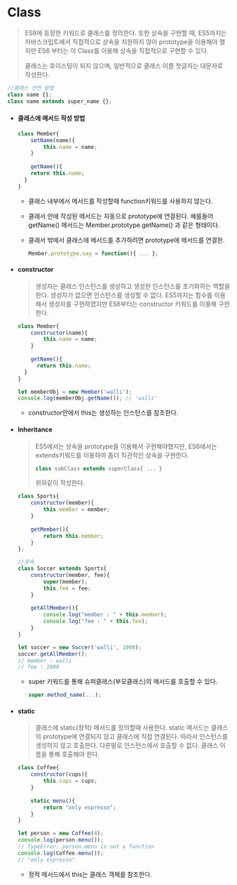 # Class

> ES6에 등장한 키워드로 클래스를 정의한다.  또한 상속을 구현할 때, ES5까지는 자바스크립트에서 직접적으로 상속을 지원하지 않아 prototype을 이용해야 했지만 ES6 부터는 이 Class를 이용해 상속을 직접적으로 구현할 수 있다. 
>
> 클래스는 호이스팅이 되지 않으며, 일반적으로 클래스 이름 첫글자는 대문자로 작성한다.

```javascript
//클래스 선언 방법
class name {};
class name extends super_name {};
```



- #### 클래스에 메서드 작성 방법

  ```javascript
  class Member{
      setName(name){
          this.name = name;
      }
      
      getName(){
      return this.name;
  	}
  }
  ```

  - 클래스 내부에서 메서드를 작성할때 function키워드를 사용하지 않는다.

  - 클래서 안에 작성된 메서드는 자동으로 prototype에 연결된다. 예를들어 getName() 메서드는 Member.prototype.getName() 과 같은 형태이다.

  - 클래서 밖에서 클래스에 메서드를 추가하려면 prototype에 메서드를 연결한.

    ```javascript
    Member.prototype.say = function(){ ... };
    ```

- #### constructor

  > 생성자는 클래스 인스턴스를 생성하고 생성한 인스턴스를 초기화하는 역할을 한다. 생성자가 없으면 인스턴스를 생성할 수 없다. ES5까지는 함수를 이용해서 생성자를 구현하였지만 ES6부터는 constructor 키워드를 이용해 구현한다. 

  ```javascript
  class Member{
      constructor(name){
          this.name = name;
      }
      
      getName(){
      	return this.name;
  	}
  }
  
  let memberObj = new Member('walli');
  console.log(memberObj.getName()); // 'walli'
  ```

  - constructor안에서 this는 생성하는 인스턴스를 참조한다.



- #### Inheritance

  > ES5에서는 상속을 prototype을 이용해서 구현해야했지만, ES6에서는 extends키워드를 이용하여 좀더 직관적인 상속을 구현한다.
  >
  > ```javascript
  > class subClass extends superClass{ ... }
  > ```
  >
  > 위와같이 작성한다.

  ```javascript
  class Sports{
      constructor(member){
          this.member = member;
      }
      
      getMember(){
          return this.member;
      }
  };
  
  //상속
  class Soccer extends Sports{
      constructor(member, fee){
          super(member);
          this.fee = fee;
      }
      
      getAllMember(){
          console.log("member : " + this.member);
          console.log("fee : " + this.fee);
      }
  }
  
  let soccer = new Soccer('walli', 1000);
  soccer.getAllMember();
  // member : walli
  // fee : 1000
  ```

  - super 키워드를 통해 슈퍼클래스(부모클래스)의 메서드를 호출할 수 있다.

    ```javascript
    super.method_name(...);
    ```



- #### static

  >클래스에 static(정적) 메서드를 정의할때 사용한다. static 메서드는 클래스의 prototype에 연결되지 않고 클래스에 직접 연결된다. 따라서 인스턴스를 생성하지 않고 호출한다. 다른말로 인스턴스에서 호출할 수 없다. 클래스 이름을 통해 호출해야 한다.

  ```javascript
  class Coffee{
      constructor(cups){
          this.cups = cups;
      }
      
      static menu(){
          return "only espresso";
      }
  }
  
  let person = new Coffee(4);
  console.log(person.menu());
  // TypeError: person.menu is not a function
  console.log(Coffee.menu()); 
  // "only espresso"
  ```

  - 정적 메서드에서 this는 클래스 객체를 참조한다.

